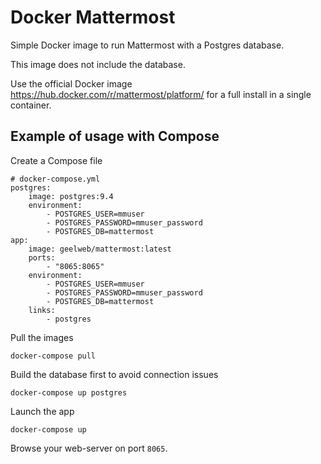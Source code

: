 # Docker Mattermost

Simple Docker image to run Mattermost with a Postgres database.

This image does not include the database.

Use the official Docker image https://hub.docker.com/r/mattermost/platform/ for a full install in a single container.

## Example of usage with Compose

Create a Compose file

    # docker-compose.yml
    postgres:
        image: postgres:9.4
        environment:
            - POSTGRES_USER=mmuser
            - POSTGRES_PASSWORD=mmuser_password
            - POSTGRES_DB=mattermost
    app:
        image: geelweb/mattermost:latest
        ports:
            - "8065:8065"
        environment:
            - POSTGRES_USER=mmuser
            - POSTGRES_PASSWORD=mmuser_password
            - POSTGRES_DB=mattermost
        links:
            - postgres

Pull the images

    docker-compose pull

Build the database first to avoid connection issues

    docker-compose up postgres

Launch the app

    docker-compose up

Browse your web-server on port `8065`.
